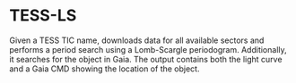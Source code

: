 # TESS-LS

Given a TESS TIC name, downloads data for all available sectors and performs a period search using a Lomb-Scargle periodogram.
Additionally, it searches for the object in Gaia.
The output contains both the light curve and a Gaia CMD showing the location of the object.
